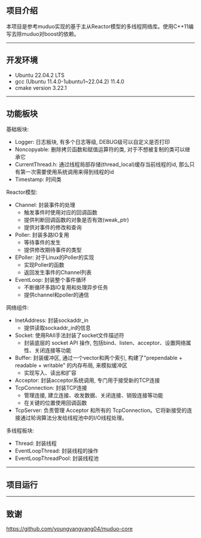 ## 项目介绍
本项目是参考muduo实现的基于主从Reactor模型的多线程网络库。使用C++11编写去除muduo对boost的依赖。

---
## 开发环境
- Ubuntu 22.04.2 LTS
- gcc (Ubuntu 11.4.0-1ubuntu1~22.04.2) 11.4.0
- cmake version 3.22.1

---
## 功能板块
基础板块:
- Logger: 日志板块, 有多个日志等级, DEBUG级可以自定义是否打印
- Noncopyable: 删除拷贝函数和赋值运算符的类, 对于不想被复制的类可以继承它
- CurrentThread.h: 通过线程局部存储(thread_local)缓存当前线程的id, 那么只有第一次需要使用系统调用来得到线程的id
- Timestamp: 时间类

Reactor模型:
- Channel: 封装事件的处理
	- 触发事件时使用对应的回调函数
	- 提供判断回调函数的对象是否有效(weak_ptr)
	- 提供对事件的修改和查询
- Poller: 封装多路IO复用
	- 等待事件的发生
	- 提供修改期待事件的类型 
- EPoller: 对于Linux的Poller的实现
	- 实现Poller的函数
	- 返回发生事件的Channel列表
- EventLoop: 封装整个事件循环
	- 不断循环多路IO复用和处理异步任务
	- 提供channel和poller的通信

网络组件:
- InetAddress: 封装sockaddr_in 
	- 提供读取sockaddr_in的信息
- Socket: 使用RAII手法封装了socket文件描述符
	- 封装底层的 socket API 操作, 包括bind、listen、acceptor、设置网络属性、关闭连接等功能
- Buffer: 封装缓冲区, 通过一个vector和两个索引, 构建了"prependable + readable + writable" 的内存布局, 来模拟缓冲区
	- 实现写入、读出和扩容
- Acceptor: 封装acceptor系统调用, 专门用于接受新的TCP连接
- TcpConnection: 封装TCP连接
	- 管理连接, 建立连接、收发数据、关闭连接、销毁连接等功能
	- 在关键的位置使用回调函数
- TcpServer: 负责管理 Acceptor 和所有的 TcpConnection。它将新接受的连接通过轮询算法分发给线程池中的I/O线程处理。

多线程板块:
- Thread: 封装线程
- EventLoopThread: 封装线程的操作  
- EventLoopThreadPool: 封装线程池

----
## 项目运行


---
## 致谢
https://github.com/youngyangyang04/muduo-core
